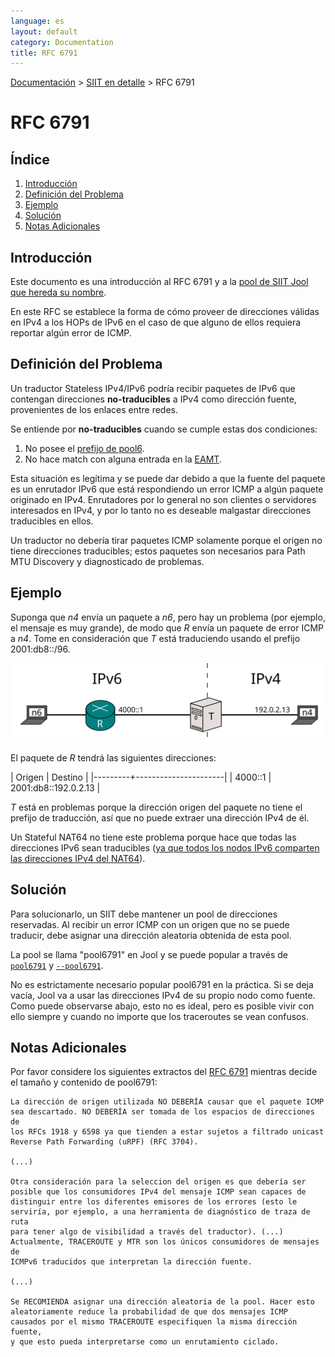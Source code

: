 ```yaml
---
language: es
layout: default
category: Documentation
title: RFC 6791
---
```


[Documentación](documentation.html) > [SIIT en detalle](documentation.html#siit-en-detalle) > RFC 6791

# RFC 6791

## Índice


1. [Introducción](#introduccin)
2. [Definición del Problema](#definicin-del-problema)
3. [Ejemplo](#ejemplo)
4. [Solución](#solucin)
5. [Notas Adicionales](#notas-adicionales)

## Introducción


Este documento es una introducción al RFC 6791 y a la [pool de SIIT Jool que hereda su nombre](usr-flags-pool6791.html).

En este RFC se establece la forma de cómo proveer de direcciones válidas en IPv4 a los HOPs de IPv6 en el caso de que alguno de ellos requiera reportar algún error de ICMP.

## Definición del Problema


Un traductor Stateless IPv4/IPv6 podría recibir paquetes de IPv6 que contengan direcciones **no-traducibles** a IPv4 como dirección fuente, provenientes de los enlaces entre redes. 

Se entiende por **no-traducibles** cuando se cumple estas dos condiciones:

1. No posee el [prefijo de pool6](usr-flags-pool6.html).
2. No hace match con alguna entrada en la [EAMT](eamt.html).

Esta situación es legítima y se puede dar debido a que la fuente del paquete es un enrutador IPv6 que está respondiendo un error ICMP a algún paquete originado en IPv4. Enrutadores por lo general no son clientes o servidores interesados en IPv4, y por lo tanto no es deseable malgastar direcciones traducibles en ellos.

Un traductor no debería tirar paquetes ICMP solamente porque el origen no tiene direcciones traducibles; estos paquetes son necesarios para Path MTU Discovery y diagnosticado de problemas.

## Ejemplo


Suponga que _n4_ envía un paquete a _n6_, pero hay un problema (por ejemplo, el mensaje es muy grande), de modo que _R_ envía un paquete de error ICMP a _n4_. Tome en consideración que _T_ está traduciendo usando el prefijo 2001:db8::/96.

![Figura 1 - Red](../images/network/rfc6791.svg)

El paquete de _R_ tendrá las siguientes direcciones:

| Origen  | Destino              |
|---------+----------------------|
| 4000::1 | 2001:db8::192.0.2.13 |

_T_ está en problemas porque la dirección origen del paquete no tiene el prefijo de traducción, así que no puede extraer una dirección IPv4 de él.

Un Stateful NAT64 no tiene este problema porque hace que todas las direcciones IPv6 sean traducibles ([ya que todos los nodos IPv6 comparten las direcciones IPv4 del NAT64](intro-xlat.html#stateful-nat64)).

## Solución

Para solucionarlo, un SIIT debe mantener un pool de direcciones reservadas. Al recibir un error ICMP con un origen que no se puede traducir, debe asignar una dirección aleatoria obtenida de esta pool.

La pool se llama "pool6791" en Jool y se puede popular a través de [`pool6791`](modprobe-siit.html) y [`--pool6791`](usr-flags-pool6791.html).

No es estrictamente necesario popular pool6791 en la práctica. Si se deja vacía, Jool va a usar las direcciones IPv4 de su propio nodo como fuente. Como puede observarse abajo, esto no es ideal, pero es posible vivir con ello siempre y cuando no importe que los traceroutes se vean confusos.

## Notas Adicionales


Por favor considere los siguientes extractos del [RFC 6791](https://tools.ietf.org/html/rfc6791) mientras decide el tamaño y contenido de pool6791:

	La dirección de origen utilizada NO DEBERÍA causar que el paquete ICMP
	sea descartado. NO DEBERÍA ser tomada de los espacios de direcciones de
	los RFCs 1918 y 6598 ya que tienden a estar sujetos a filtrado unicast
	Reverse Path Forwarding (uRPF) (RFC 3704).

	(...)

	Otra consideración para la seleccion del origen es que debería ser
	posible que los consumidores IPv4 del mensaje ICMP sean capaces de
	distinguir entre los diferentes emisores de los errores (esto le
	serviría, por ejemplo, a una herramienta de diagnóstico de traza de ruta
	para tener algo de visibilidad a través del traductor). (...)
	Actualmente, TRACEROUTE y MTR son los únicos consumidores de mensajes de
	ICMPv6 traducidos que interpretan la dirección fuente.
	
	(...)

	Se RECOMIENDA asignar una dirección aleatoria de la pool. Hacer esto
	aleatoriamente reduce la probabilidad de que dos mensajes ICMP
	causados por el mismo TRACEROUTE especifiquen la misma dirección fuente,
	y que esto pueda interpretarse como un enrutamiento ciclado.

